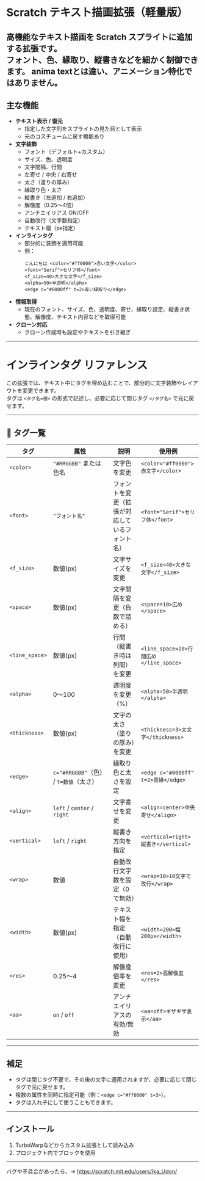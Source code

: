 # Scratch テキスト描画拡張（軽量版）

高機能なテキスト描画を Scratch スプライトに追加する拡張です。  
フォント、色、縁取り、縦書きなどを細かく制御できます。
anima textとは違い、アニメーション特化ではありません。
---

## 主な機能

- **テキスト表示 / 復元**
  - 指定した文字列をスプライトの見た目として表示
  - 元のコスチュームに戻す機能あり
- **文字装飾**
  - フォント（デフォルト+カスタム）
  - サイズ、色、透明度
  - 文字間隔、行間
  - 左寄せ / 中央 / 右寄せ
  - 太さ（塗りの厚み）
  - 縁取り色・太さ
  - 縦書き（左追加 / 右追加）
  - 解像度（0.25〜4倍）
  - アンチエイリアス ON/OFF
  - 自動改行（文字数指定）
  - テキスト幅（px指定）
- **インラインタグ**
  - 部分的に装飾を適用可能
  - 例：
    ```text
    こんにちは <color="#ff0000">赤い文字</color>
    <font="Serif">セリフ体</font>
    <f_size=40>大きな文字</f_size>
    <alpha=50>半透明</alpha>
    <edge c="#0000ff" t=2>青い縁取り</edge>
    ```
- **情報取得**
  - 現在のフォント、サイズ、色、透明度、寄せ、縁取り設定、縦書き状態、解像度、テキスト内容などを取得可能
- **クローン対応**
  - クローン作成時も設定やテキストを引き継ぎ
---
# インラインタグ リファレンス

この拡張では、テキスト中にタグを埋め込むことで、部分的に文字装飾やレイアウトを変更できます。  
タグは `<タグ名=値>` の形式で記述し、必要に応じて閉じタグ `</タグ名>` で元に戻せます。

---

## 📑 タグ一覧

| タグ | 属性 | 説明 | 使用例 |
|------|------|------|--------|
| `<color>` | `"#RRGGBB"` または色名 | 文字色を変更 | `<color="#ff0000">赤文字</color>` |
| `<font>` | `"フォント名"` | フォントを変更（拡張が対応しているフォント名） | `<font="Serif">セリフ体</font>` |
| `<f_size>` | 数値(px) | 文字サイズを変更 | `<f_size=40>大きな文字</f_size>` |
| `<space>` | 数値(px) | 文字間隔を変更（負数で詰める） | `<space=10>広め</space>` |
| `<line_space>` | 数値(px) | 行間（縦書き時は列間）を変更 | `<line_space=20>行間広め</line_space>` |
| `<alpha>` | 0〜100 | 透明度を変更（%） | `<alpha=50>半透明</alpha>` |
| `<thickness>` | 数値(px) | 文字の太さ（塗りの厚み）を変更 | `<thickness=3>太文字</thickness>` |
| `<edge>` | `c="#RRGGBB"`（色） / `t=数値`（太さ） | 縁取り色と太さを設定 | `<edge c="#0000ff" t=2>青縁</edge>` |
| `<align>` | `left` / `center` / `right` | 文字寄せを変更 | `<align=center>中央寄せ</align>` |
| `<vertical>` | `left` / `right` | 縦書き方向を指定 | `<vertical=right>縦書き</vertical>` |
| `<wrap>` | 数値 | 自動改行文字数を設定（0で無効） | `<wrap=10>10文字で改行</wrap>` |
| `<width>` | 数値(px) | テキスト幅を指定（自動改行に使用） | `<width=200>幅200px</width>` |
| `<res>` | 0.25〜4 | 解像度倍率を変更 | `<res=2>高解像度</res>` |
| `<aa>` | `on` / `off` | アンチエイリアスの有効/無効 | `<aa=off>ギザギザ表示</aa>` |

---

## 補足
- タグは閉じタグ不要で、その後の文字に適用されますが、必要に応じて閉じタグで元に戻せます。
- 複数の属性を同時に指定可能（例：`<edge c="#ff0000" t=3>`）。
- タグは入れ子にして使うこともできます。
---

## インストール
1. TurboWarpなどからカスタム拡張として読み込み
2. プロジェクト内でブロックを使用
---
バグや不具合があったら、→ https://scratch.mit.edu/users/Ika_Udon/
